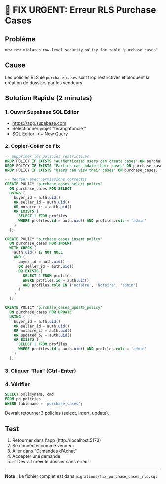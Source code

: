 # 🚨 FIX URGENT: Erreur RLS Purchase Cases

## Problème
```
new row violates row-level security policy for table "purchase_cases"
```

## Cause
Les policies RLS de `purchase_cases` sont trop restrictives et bloquent la création de dossiers par les vendeurs.

## Solution Rapide (2 minutes)

### 1. Ouvrir Supabase SQL Editor
- https://app.supabase.com
- Sélectionner projet "terangafoncier"
- SQL Editor → + New Query

### 2. Copier-Coller ce Fix
```sql
-- Supprimer les policies restrictives
DROP POLICY IF EXISTS "Authenticated users can create cases" ON purchase_cases;
DROP POLICY IF EXISTS "Parties can update their cases" ON purchase_cases;
DROP POLICY IF EXISTS "Users can view their cases" ON purchase_cases;

-- Recréer avec permissions correctes
CREATE POLICY "purchase_cases_select_policy"
  ON purchase_cases FOR SELECT
  USING (
    buyer_id = auth.uid()
    OR seller_id = auth.uid()
    OR notaire_id = auth.uid()
    OR EXISTS (
      SELECT 1 FROM profiles
      WHERE profiles.id = auth.uid() AND profiles.role = 'admin'
    )
  );

CREATE POLICY "purchase_cases_insert_policy"
  ON purchase_cases FOR INSERT
  WITH CHECK (
    auth.uid() IS NOT NULL
    AND (
      buyer_id = auth.uid()
      OR seller_id = auth.uid()
      OR EXISTS (
        SELECT 1 FROM profiles
        WHERE profiles.id = auth.uid()
        AND profiles.role IN ('notaire', 'Notaire', 'admin')
      )
    )
  );

CREATE POLICY "purchase_cases_update_policy"
  ON purchase_cases FOR UPDATE
  USING (
    buyer_id = auth.uid()
    OR seller_id = auth.uid()
    OR notaire_id = auth.uid()
    OR updated_by = auth.uid()
    OR EXISTS (
      SELECT 1 FROM profiles
      WHERE profiles.id = auth.uid() AND profiles.role = 'admin'
    )
  );
```

### 3. Cliquer "Run" (Ctrl+Enter)

### 4. Vérifier
```sql
SELECT policyname, cmd 
FROM pg_policies 
WHERE tablename = 'purchase_cases';
```

Devrait retourner 3 policies (select, insert, update).

## Test
1. Retourner dans l'app (http://localhost:5173)
2. Se connecter comme vendeur
3. Aller dans "Demandes d'Achat"
4. Accepter une demande
5. ✅ Devrait créer le dossier sans erreur

---

**Note** : Le fichier complet est dans `migrations/fix_purchase_cases_rls.sql`
